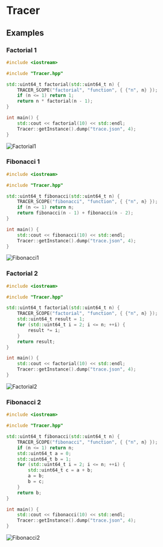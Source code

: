 # Tracer

## Examples

### Factorial 1

```cpp
#include <iostream>

#include "Tracer.hpp"

std::uint64_t factorial(std::uint64_t n) {
	TRACER_SCOPE("factorial", "function", { {"n", n} });
	if (n <= 1) return 1;
	return n * factorial(n - 1);
}

int main() {
	std::cout << factorial(10) << std::endl;
	Tracer::getInstance().dump("trace.json", 4);
}
```

![Factorial1](https://github.com/user-attachments/assets/3f2b0870-ae5c-4786-85a9-1583197797a6)

### Fibonacci 1

```cpp
#include <iostream>

#include "Tracer.hpp"

std::uint64_t fibonacci(std::uint64_t n) {
	TRACER_SCOPE("fibonacci", "function", { {"n", n} });
	if (n <= 1) return n;
	return fibonacci(n - 1) + fibonacci(n - 2);
}

int main() {
	std::cout << fibonacci(10) << std::endl;
	Tracer::getInstance().dump("trace.json", 4);
}
```

![Fibonacci1](https://github.com/user-attachments/assets/bce1ad72-11a7-4a49-9e34-bd3d976e796a)

### Factorial 2

```cpp
#include <iostream>

#include "Tracer.hpp"

std::uint64_t factorial(std::uint64_t n) {
	TRACER_SCOPE("factorial", "function", { {"n", n} });
	std::uint64_t result = 1;
	for (std::uint64_t i = 2; i <= n; ++i) {
		result *= i;
	}
	return result;
}

int main() {
	std::cout << factorial(10) << std::endl;
	Tracer::getInstance().dump("trace.json", 4);
}
```

![Factorial2](https://github.com/user-attachments/assets/8c53255f-c0e8-4473-aa7b-c9cf5ea86cdb)

### Fibonacci 2

```cpp
#include <iostream>

#include "Tracer.hpp"

std::uint64_t fibonacci(std::uint64_t n) {
	TRACER_SCOPE("fibonacci", "function", { {"n", n} });
	if (n <= 1) return n;
	std::uint64_t a = 0;
	std::uint64_t b = 1;
	for (std::uint64_t i = 2; i <= n; ++i) {
		std::uint64_t c = a + b;
		a = b;
		b = c;
	}
	return b;
}

int main() {
	std::cout << fibonacci(10) << std::endl;
	Tracer::getInstance().dump("trace.json", 4);
}
```

![Fibonacci2](https://github.com/user-attachments/assets/91437b78-bef8-468c-be4e-6b6d9954930b)
